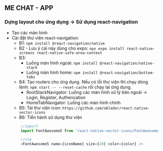 ## ME CHAT - APP

### Dựng layout cho ứng dụng -> Sử dụng react-navigation

- Tạo các màn hình
- Cài đặt thư viện react-navigation:
    - B1: `npm install @react-navigation/native`
    - B2 - Lưu ý cái này dùng cho expo: `npx expo install react-native-screens react-native-safe-area-context`
    - B3: 
        - Luồng màn hình ngoài: `npm install @react-navigation/native-stack`
        - Luồng màn hình home:  `npm install @react-navigation/bottom-tabs`
    - B4: Tạo routers cho ứng dụng. Nếu có lỗi thư viện thì chạy dòng lệnh: `npm start -- --reset-cache` rồi chạy lại ứng dụng.
        - RootStackNavigator: Luồng các màn hình xử lý bên ngoài -> Login, Register, Authencation
        - HomeTabNavigator: Luồng các màn hình chính
    - B5: Tải thư viện icon: `https://github.com/oblador/react-native-vector-icons`
    - B6: Tiến hành sử dụng thư viện
    ```js
        //import
        import FontAwesome5 from 'react-native-vector-icons/FontAwesome5';

        //use
        <FontAwesome5 name={iconName} size={20} color={color} />
    ```